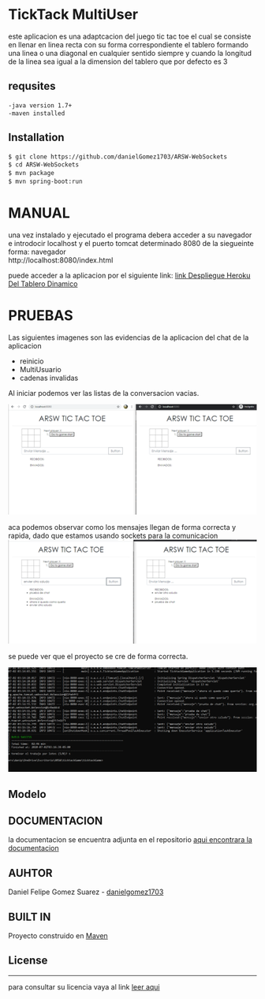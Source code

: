 # TickTack  MultiUser
 
este aplicacion es una adaptcacion del juego tic tac toe el cual se consiste en llenar en linea recta con su forma
correspondiente el tablero formando una linea o una diagonal en cualquier sentido siempre y cuando la longitud de la linea
sea igual a la dimension del tablero que por defecto es 3

## requsites
    -java version 1.7+
    -maven installed

## Installation
 ```sh
$ git clone https://github.com/danielGomez1703/ARSW-WebSockets
$ cd ARSW-WebSockets
$ mvn package
$ mvn spring-boot:run
```


# MANUAL
  una vez instalado y ejecutado el programa debera acceder a su navegador e introdocir localhost y el puerto tomcat determinado 8080 de la siegueinte forma:
  navegador  
	http://localhost:8080/index.html
  

  puede acceder a la aplicacion por el siguiente link:
[link Despliegue Heroku Del Tablero Dinamico](https://arswtick.herokuapp.com/)

# PRUEBAS

Las siguientes imagenes son las evidencias de la aplicacion del chat de la aplicacion
- reinicio
- MultiUsuario
- cadenas invalidas

Al iniciar podemos ver las listas de la conversacion vacias.

![Modelo](https://github.com/danielGomez1703/ARSW-WebSockets/blob/master/resourcers/evidence1.PNG)	

aca podemos observar como los mensajes llegan de forma correcta y rapida, dado que estamos usando sockets para la comunicacion
![Modelo](https://github.com/danielGomez1703/ARSW-WebSockets/blob/master/resourcers/evidence2.PNG)

se puede ver que el proyecto se cre de forma correcta.


![Modelo](https://github.com/danielGomez1703/ARSW-WebSockets/blob/master/resourcers/Build.PNG)



## Modelo



## DOCUMENTACION

la documentacion se encuentra adjunta en el repositorio 
[aqui encontrara la documentacion](https://github.com/danielGomez1703/ARSW-Lab7/tree/master/site/apidocs)


## AUHTOR

Daniel Felipe Gomez Suarez - [danielgomez1703](https://github.com/danielGomez1703)
    
## BUILT IN
Proyecto construido en [Maven](https://maven.apache.org/)
## License
----
para consultar su licencia vaya al link 
[leer aqui](https://github.com/danielGomez1703/ARSW-Lab7/blob/master/LICENSE.txt)
